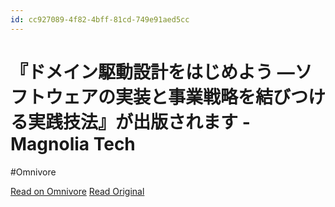 ```yaml
---
id: cc927089-4f82-4bff-81cd-749e91aed5cc
---
```


# 『ドメイン駆動設計をはじめよう ―ソフトウェアの実装と事業戦略を結びつける実践技法』が出版されます - Magnolia Tech
#Omnivore

[Read on Omnivore](https://omnivore.app/me/magnolia-tech-18fed22f5c8)
[Read Original](https://blog.magnolia.tech/entry/2024/06/01/194903)



